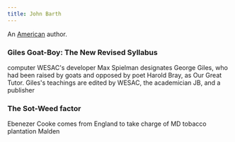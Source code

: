 ```yaml
---
title: John Barth
---
```


An [American](../index.html) author.

### Giles Goat-Boy: The New Revised Syllabus

computer WESAC's developer Max Spielman designates George Giles, who had been raised by goats and opposed by poet Harold Bray, as Our Great Tutor. Giles's teachings are edited by WESAC, the academician JB, and a publisher

### The Sot-Weed factor

Ebenezer Cooke comes from England to take charge of MD tobacco plantation Malden
